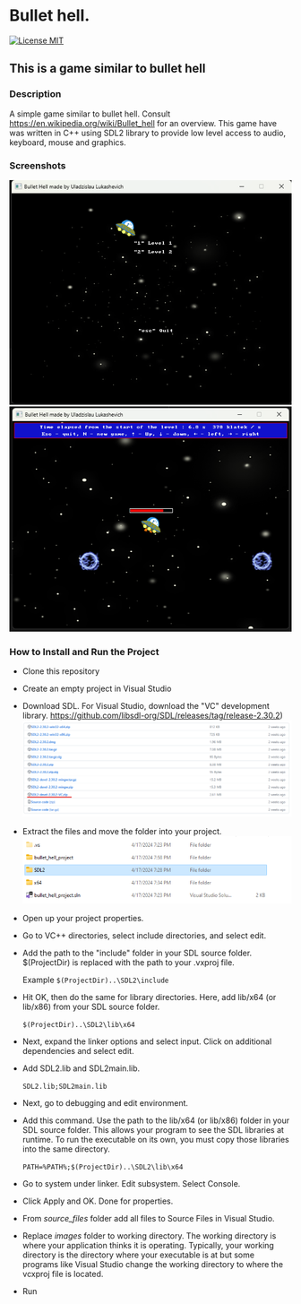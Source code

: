 # Bullet hell.

[![License MIT](https://img.shields.io/badge/license-MIT-blue.svg)](LICENSE)

## This is a game similar to bullet hell
### Description
A simple game similar to bullet hell. Consult https://en.wikipedia.org/wiki/Bullet_hell for an overview.
This game have was written in C++ using SDL2 library to provide low level access to audio, keyboard, mouse and graphics.

### Screenshots
![Screenshot from main menu](/Screenshot1.png)
![Screenshot from game](/Screenshot2.png)

### How to Install and Run the Project
- Clone this repository
- Create an empty project in Visual Studio
- Download SDL. For Visual Studio, download the "VC" development library. 	https://github.com/libsdl-org/SDL/releases/tag/release-2.30.2)
	![The "VC" development library](/sdl_vc.png)
- Extract the files and move the folder into your project.
	![SDL2 location](/sdl_location.png)
- Open up your project properties.
- Go to VC++ directories, select include directories, and select edit.
- Add the path to the "include" folder in your SDL source folder. $(ProjectDir) is replaced with the path to your .vxproj file.
	
	Example ```$(ProjectDir)..\SDL2\include```
- Hit OK, then do the same for library directories. Here, add lib/x64 (or lib/x86) from your SDL source folder.
	
	```$(ProjectDir)..\SDL2\lib\x64```
- Next, expand the linker options and select input. Click on additional dependencies and select edit. 
- Add SDL2.lib and SDL2main.lib. 
	
	```SDL2.lib;SDL2main.lib```
- Next, go to debugging and edit environment. 
- Add this command. Use the path to the lib/x64 (or lib/x86) folder in your SDL source folder. This allows your program to see the SDL libraries at runtime. To run the executable on its own, you must copy those libraries into the same directory. 
	
	```PATH=%PATH%;$(ProjectDir)..\SDL2\lib\x64```
- Go to system under linker. Edit subsystem. Select Console.
- Click Apply and OK. Done for properties.
- From *source_files* folder add all files to Source Files in Visual Studio.
- Replace *images* folder to working directory. The working directory is where your application thinks it is operating. Typically, your working directory is the directory where your executable is at but some programs like Visual Studio change the working directory to where the vcxproj file is located.
- Run
